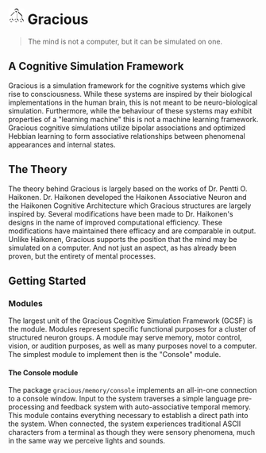 # <img src="icon.webp" width="32"> Gracious

> The mind is not a computer, but it can be simulated on one.

## A Cognitive Simulation Framework

Gracious is a simulation framework for the cognitive systems which give rise to consciousness. While these systems are
inspired by their biological implementations in the human brain, this is not meant to be neuro-biological simulation.
Furthermore, while the behaviour of these systems may exhibit properties of a "learning machine" this is not a machine
learning framework. Gracious cognitive simulations utilize bipolar associations and optimized Hebbian learning to form
associative relationships between phenomenal appearances and internal states.

## The Theory

The theory behind Gracious is largely based on the works of Dr. Pentti O. Haikonen. Dr. Haikonen developed the Haikonen
Associative Neuron and the Haikonen Cognitive Architecture which Gracious structures are largely inspired by. Several
modifications have been made to Dr. Haikonen's designs in the name of improved computational efficiency. These
modifications have maintained there efficacy and are comparable in output. Unlike Haikonen, Gracious supports the
position that the mind may be simulated on a computer. And not just an aspect, as has already been proven,
but the entirety of mental processes.

## Getting Started


### Modules

The largest unit of the Gracious Cognitive Simulation Framework (GCSF) is the module. Modules represent specific
functional purposes for a cluster of structured neuron groups. A module may serve memory, motor control, vision, or
audition purposes, as well as many purposes novel to a computer. The simplest module to implement then is the "Console"
module.

#### The Console module

The package `gracious/memory/console` implements an all-in-one connection to a console window. Input to the system
traverses a simple language pre-processing and feedback system with auto-associative temporal memory. This module
contains everything necessary to establish a direct path into the system. When connected, the system experiences
traditional ASCII characters from a terminal as though they were sensory phenomena, much in the same way we perceive
lights and sounds.